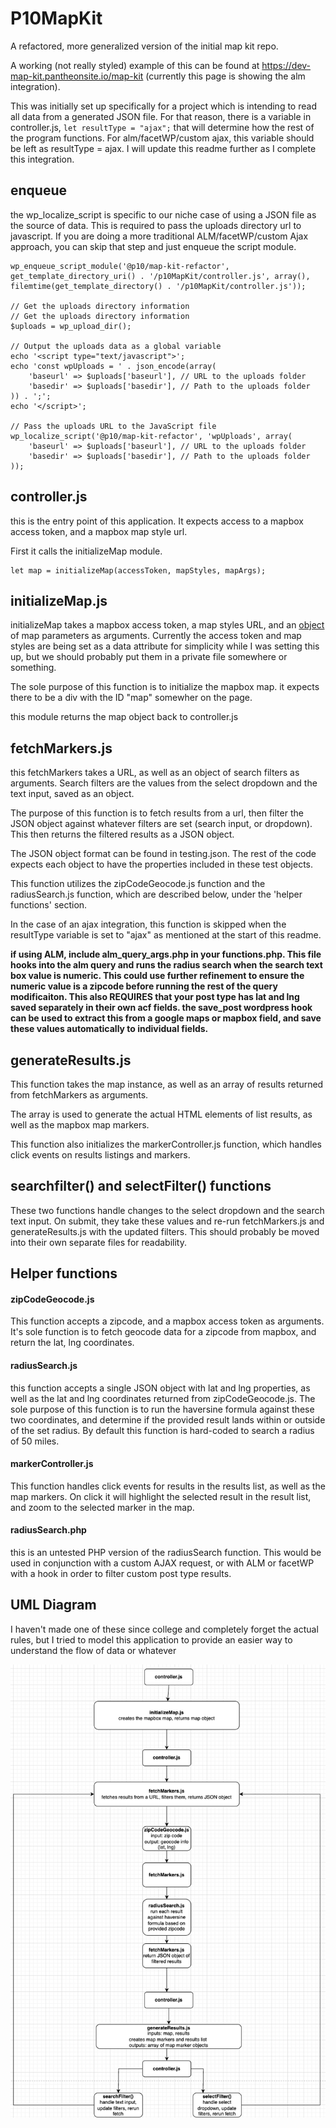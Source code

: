 # P10MapKit

A refactored, more generalized version of the initial map kit repo.

A working (not really styled) example of this can be found at https://dev-map-kit.pantheonsite.io/map-kit (currently this page is showing the alm integration).

This was initially set up specifically for a project which is intending to read all data from a generated JSON file. For that reason, there is a variable in controller.js, `let resultType = "ajax";` that will determine how the rest of the program functions. For alm/facetWP/custom ajax, this variable should be left as resultType = ajax. I will update this readme further as I complete this integration.

## enqueue

the wp_localize_script is specific to our niche case of using a JSON file as the source of data. This is required to pass the uploads directory url to javascript. If you are doing a more traditional ALM/facetWP/custom Ajax approach, you can skip that step and just enqueue the script module.

```
wp_enqueue_script_module('@p10/map-kit-refactor', get_template_directory_uri() . '/p10MapKit/controller.js', array(), filemtime(get_template_directory() . '/p10MapKit/controller.js'));

// Get the uploads directory information
// Get the uploads directory information
$uploads = wp_upload_dir();

// Output the uploads data as a global variable
echo '<script type="text/javascript">';
echo 'const wpUploads = ' . json_encode(array(
    'baseurl' => $uploads['baseurl'], // URL to the uploads folder
    'basedir' => $uploads['basedir'], // Path to the uploads folder
)) . ';';
echo '</script>';

// Pass the uploads URL to the JavaScript file
wp_localize_script('@p10/map-kit-refactor', 'wpUploads', array(
    'baseurl' => $uploads['baseurl'], // URL to the uploads folder
    'basedir' => $uploads['basedir'], // Path to the uploads folder
));
```

## controller.js

this is the entry point of this application. It expects access to a mapbox access token, and a mapbox map style url.

First it calls the initializeMap module.

```
let map = initializeMap(accessToken, mapStyles, mapArgs);
```

## initializeMap.js

initializeMap takes a mapbox access token, a map styles URL, and an [object](https://docs.mapbox.com/mapbox-gl-js/api/map/) of map parameters as arguments. Currently the access token and map styles are being set as a data attribute for simplicity while I was setting this up, but we should probably put them in a private file somewhere or something.

The sole purpose of this function is to initialize the mapbox map. it expects there to be a div with the ID "map" somewher on the page.

this module returns the map object back to controller.js

## fetchMarkers.js

this fetchMarkers takes a URL, as well as an object of search filters as arguments. Search filters are the values from the select dropdown and the text input, saved as an object.

The purpose of this function is to fetch results from a url, then filter the JSON object against whatever filters are set (search input, or dropdown). This then returns the filtered results as a JSON object.

The JSON object format can be found in testing.json. The rest of the code expects each object to have the properties included in these test objects.

This function utilizes the zipCodeGeocode.js function and the radiusSearch.js function, which are described below, under the 'helper functions' section.

In the case of an ajax integration, this function is skipped when the resultType variable is set to "ajax" as mentioned at the start of this readme.

**if using ALM, include alm_query_args.php in your functions.php. This file hooks into the alm query and runs the radius search when the search text box value is numeric. This could use further refinement to ensure the numeric value is a zipcode before running the rest of the query modificaiton. This also REQUIRES that your post type has lat and lng saved separately in their own acf fields. the save_post wordpress hook can be used to extract this from a google maps or mapbox field, and save these values automatically to individual fields.**

## generateResults.js

This function takes the map instance, as well as an array of results returned from fetchMarkers as arguments.

The array is used to generate the actual HTML elements of list results, as well as the mapbox map markers.

This function also initializes the markerController.js function, which handles click events on results listings and markers.

## searchfilter() and selectFilter() functions

These two functions handle changes to the select dropdown and the search text input. On submit, they take these values and re-run fetchMarkers.js and generateResults.js with the updated filters. This should probably be moved into their own separate files for readability.

## Helper functions

#### zipCodeGeocode.js

This function accepts a zipcode, and a mapbox access token as arguments. It's sole function is to fetch geocode data for a zipcode from mapbox, and return the lat, lng coordinates.

#### radiusSearch.js

this function accepts a single JSON object with lat and lng properties, as well as the lat and lng coordinates returned from zipCodeGeocode.js. The sole purpose of this function is to run the haversine formula against these two coordinates, and determine if the provided result lands within or outside of the set radius. By default this function is hard-coded to search a radius of 50 miles.

#### markerController.js

This function handles click events for results in the results list, as well as the map markers. On click it will highlight the selected result in the result list, and zoom to the selected marker in the map.

#### radiusSearch.php

this is an untested PHP version of the radiusSearch function. This would be used in conjunction with a custom AJAX request, or with ALM or facetWP with a hook in order to filter custom post type results.

## UML Diagram

I haven't made one of these since college and completely forget the actual rules, but I tried to model this application to provide an easier way to understand the flow of data or whatever

![UML Diagram](uml.png)
